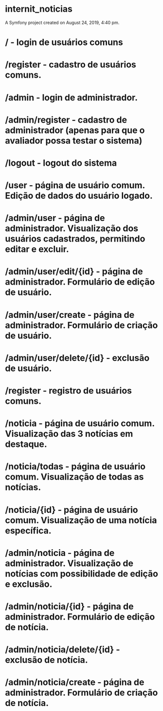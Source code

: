 internit_noticias
=================

A Symfony project created on August 24, 2019, 4:40 pm.

/ - login de usuários comuns
====
/register - cadastro de usuários comuns.
===
/admin - login de administrador.
===
/admin/register - cadastro de administrador (apenas para que o avaliador possa testar o sistema)
===
/logout - logout do sistema
===
/user - página de usuário comum. Edição de dados do usuário logado.
===
/admin/user - página de administrador. Visualização dos usuários cadastrados, permitindo editar e excluir.
===
/admin/user/edit/{id} - página de administrador. Formulário de edição de usuário.
===
/admin/user/create - página de administrador. Formulário de criação de usuário.
===
/admin/user/delete/{id} - exclusão de usuário.
===
/register - registro de usuários comuns.
===
/noticia - página de usuário comum. Visualização das 3 notícias em destaque.
===
/noticia/todas - página de usuário comum. Visualização de todas as notícias.
===
/noticia/{id} - página de usuário comum. Visualização de uma notícia específica.
===
/admin/noticia - página de administrador. Visualização de notícias com possibilidade de edição e exclusão.
===
/admin/noticia/{id} - página de administrador. Formulário de edição de notícia.
===
/admin/noticia/delete/{id} - exclusão de notícia.
===
/admin/noticia/create - página de administrador. Formulário de criação de notícia.
===
